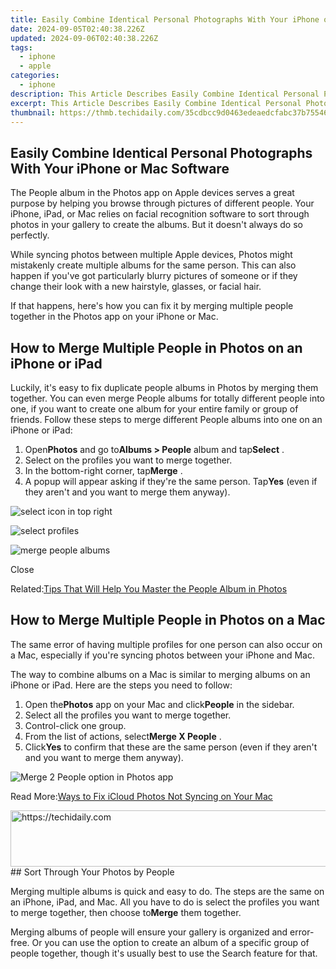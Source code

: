 ```yaml
---
title: Easily Combine Identical Personal Photographs With Your iPhone or Mac Software
date: 2024-09-05T02:40:38.226Z
updated: 2024-09-06T02:40:38.226Z
tags:
  - iphone
  - apple
categories:
  - iphone
description: This Article Describes Easily Combine Identical Personal Photographs With Your iPhone or Mac Software
excerpt: This Article Describes Easily Combine Identical Personal Photographs With Your iPhone or Mac Software
thumbnail: https://thmb.techidaily.com/35cdbcc9d0463edeaedcfabc37b755463ffdb3615e7f86b0660ca31e9acd1987.jpg
---
```


## Easily Combine Identical Personal Photographs With Your iPhone or Mac Software

 The People album in the Photos app on Apple devices serves a great purpose by helping you browse through pictures of different people. Your iPhone, iPad, or Mac relies on facial recognition software to sort through photos in your gallery to create the albums. But it doesn't always do so perfectly.

 While syncing photos between multiple Apple devices, Photos might mistakenly create multiple albums for the same person. This can also happen if you've got particularly blurry pictures of someone or if they change their look with a new hairstyle, glasses, or facial hair.

 If that happens, here's how you can fix it by merging multiple people together in the Photos app on your iPhone or Mac.

## How to Merge Multiple People in Photos on an iPhone or iPad

 Luckily, it's easy to fix duplicate people albums in Photos by merging them together. You can even merge People albums for totally different people into one, if you want to create one album for your entire family or group of friends. Follow these steps to merge different People albums into one on an iPhone or iPad:

1. Open**Photos** and go to**Albums > People** album and tap**Select** .
2. Select on the profiles you want to merge together.
3. In the bottom-right corner, tap**Merge** .
4. A popup will appear asking if they're the same person. Tap**Yes** (even if they aren't and you want to merge them anyway).

![select icon in top right](https://static1.makeuseofimages.com/wordpress/wp-content/uploads/2021/10/select-icon-in-top-right.PNG)

![select profiles](https://static1.makeuseofimages.com/wordpress/wp-content/uploads/2021/10/select-profiles.PNG)

![merge people albums](https://static1.makeuseofimages.com/wordpress/wp-content/uploads/2021/10/merge-people-albums.PNG)

Close

 Related:[Tips That Will Help You Master the People Album in Photos](https://www.makeuseof.com/tips-to-master-people-album-photos-iphone/)

## How to Merge Multiple People in Photos on a Mac

 The same error of having multiple profiles for one person can also occur on a Mac, especially if you're syncing photos between your iPhone and Mac.

 The way to combine albums on a Mac is similar to merging albums on an iPhone or iPad. Here are the steps you need to follow:

1. Open the**Photos** app on your Mac and click**People** in the sidebar.
2. Select all the profiles you want to merge together.
3. Control-click one group.
4. From the list of actions, select**Merge X People** .
5. Click**Yes** to confirm that these are the same person (even if they aren't and you want to merge them anyway).

![Merge 2 People option in Photos app](https://static1.makeuseofimages.com/wordpress/wp-content/uploads/2021/10/Merge-2-People-option-in-Photos-app.jpg)

 Read More:[Ways to Fix iCloud Photos Not Syncing on Your Mac](http://www.makeuseof.com/how-to-fix-icloud-photos-not-syncing-mac/)

<!-- affiliate ads begin -->
<a href="https://laganoo.pxf.io/c/5597632/1484944/16446" target="_top" id="1484944">
  <img src="//a.impactradius-go.com/display-ad/16446-1484944" border="0" alt="https://techidaily.com" width="728" height="90"/>
</a>
<img height="0" width="0" src="https://laganoo.pxf.io/i/5597632/1484944/16446" style="position:absolute;visibility:hidden;" border="0" />
<!-- affiliate ads end -->
## Sort Through Your Photos by People

 Merging multiple albums is quick and easy to do. The steps are the same on an iPhone, iPad, and Mac. All you have to do is select the profiles you want to merge together, then choose to**Merge** them together.

 Merging albums of people will ensure your gallery is organized and error-free. Or you can use the option to create an album of a specific group of people together, though it's usually best to use the Search feature for that.


<ins class="adsbygoogle"
     style="display:block"
     data-ad-format="autorelaxed"
     data-ad-client="ca-pub-7571918770474297"
     data-ad-slot="1223367746"></ins>



<ins class="adsbygoogle"
     style="display:block"
     data-ad-client="ca-pub-7571918770474297"
     data-ad-slot="8358498916"
     data-ad-format="auto"
     data-full-width-responsive="true"></ins>



